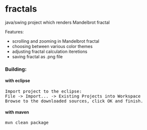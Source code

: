 fractals
========
java/swing project which renders Mandelbrot fractal

Features:
 - scrolling and zooming in Mandelbrot fractal
 - choosing between various color themes
 - adjusting fractal calculation iteretions
 - saving fractal as .png file

### Building:
#### with eclipse
<pre>
Import project to the eclipse:
File -> Import... -> Existing Projects into Workspace
Browse to the downloaded sources, click OK and finish.
</pre>

#### with maven
<pre>
mvn clean package
</pre>
